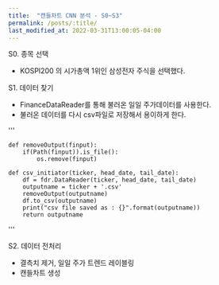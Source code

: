```yaml
---
title:  "캔들차트 CNN 분석 - S0~S3" 
permalink: /posts/:title/
last_modified_at: 2022-03-31T13:00:05-04:00
---
```



S0. 종목 선택
 - KOSPI200 의 시가총액 1위인 삼성전자 주식을 선택했다.
 

S1. 데이터 찾기
 - FinanceDataReader를 통해 불러온 일일 주가데이터를 사용한다.
 - 불러온 데이터를 다시 csv파일로 저장해서 용이하게 한다.

'''

    def removeOutput(finput):
        if(Path(finput)).is_file():
            os.remove(finput)
        
    def csv_initiator(ticker, head_date, tail_date):
        df = fdr.DataReader(ticker, head_date, tail_date)
        outputname = ticker + '.csv'
        removeOutput(outputname)
        df.to_csv(outputname)
        print("csv file saved as : {}".format(outputname))
        return outputname
'''


S2. 데이터 전처리
 - 결측치 제거, 일일 주가 트렌드 레이블링
 - 캔들차트 생성
